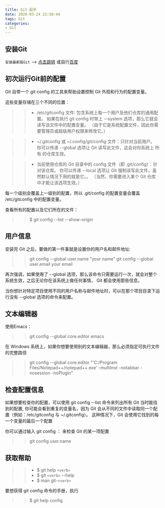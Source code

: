 ```yaml
---
title: Git-起步
date: 2020-03-24 22:50:44
tags: Git
categories: 
- Git
---
```


## 安装Git

`安装最新版Git` --> [点击跳转](https://git-scm.com "点击跳转")
或自行[百度](https://www.baidu.com)
## 初次运行Git前的配置
Git 自带一个 git config 的工具来帮助设置控制 Git 外观和行为的配置变量。 

这些变量存储在三个不同的位置：
>> * /etc/gitconfig 文件: 包含系统上每一个用户及他们仓库的通用配置。 如果在执行 git config 时带上 --system 选项，那么它就会读写该文件中的配置变量。 （由于它是系统配置文件，因此你需要管理员或超级用户权限来修改它。）

>> * ~/.gitconfig 或 ~/.config/git/config 文件：只针对当前用户。 你可以传递 --global 选项让 Git 读写此文件，这会对你系统上 所有 的仓库生效。

>> * 当前使用仓库的 Git 目录中的 config 文件（即 .git/config）：针对该仓库。 你可以传递 --local 选项让 Git 强制读写此文件，虽然默认情况下用的就是它。。 （当然，你需要进入某个 Git 仓库中才能让该选项生效。）

每一个级别会覆盖上一级别的配置，所以 .git/config 的配置变量会覆盖 /etc/gitconfig 中的配置变量。

查看所有的配置以及它们所在的文件：
>> $ git config --list --show-origin

## 用户信息
安装完 Git 之后，要做的第一件事就是设置你的用户名和邮件地址:
>> git config --global user.name "your name"
>> git config --global user.email your email

再次强调，如果使用了 --global 选项，那么该命令只需要运行一次，就会对整个系统生效，之后无论你在该系统上做任何事情， Git 都会使用那些信息。 

当你想针对特定项目使用不同的用户名称与邮件地址时，可以在那个项目目录下运行没有 --global 选项的命令来配置。

## 文本编辑器
使用Emacs：
>>  git config --global core.editor emacs

在 Windows 系统上，如果你想要使用别的文本编辑器，那么必须指定可执行文件的完整路径
>> git config --global core.editor "'C:/Program Files/Notepad++/notepad++.exe' -multiInst -notabbar -nosession -noPlugin"

## 检查配置信息
如果想要检查你的配置，可以使用 git config --list 命令来列出所有 Git 当时能找到的配置,
你可能会看到重复的变量名，因为 Git 会从不同的文件中读取同一个配置（例如：/etc/gitconfig 与 ~/.gitconfig）。 这种情况下，Git 会使用它找到的每一个变量的最后一个配置

你可以通过输入 git config <key>： 来检查 Git 的某一项配置
>> git config user.name

## 获取帮助
>> * $ git help `<verb>`
>> * $ git `<verb>` --help
>> * $ man git-`<verb>`

要想获得 git config 命令的手册，执行
>> $ git help config